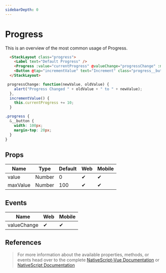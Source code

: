 ```yaml
---
sidebarDepth: 0
---
```

# Progress

This is an overview of the most common usage of Progress.

<DocExampleBox codeBox="https://codesandbox.io/s/zkm7o31o6x">

```html
  <StackLayout class="progress">
    <Label text="Default Progress" />
    <Progress :value="currentProgress" @valueChange="progressChange" :maxValue="maxValueProgress" />
    <Button @tap="incrementValue" text="Increment" class="progress__button" />
  </StackLayout>

```

```js
 progressChange: function(newValue, oldValue) {
    alert("Progress Changed " + oldValue + " to " + newValue);
  },
  incrementValue() {
    this.currentProgress += 10;
  }
```

```scss
.progress {
  &__button {
    width: 100px;
    margin-top: 20px;
  }
}
```

<ProgressDoc />
</DocExampleBox>

## Props

| Name     | Type   | Default | Web | Mobile |
| -------- | ------ | ------- | --- | ------ |
| value    | Number | 0       | ✔   | ✔      |
| maxValue | Number | 100     | ✔   | ✔      |

## Events

| Name        | Web | Mobile |
| ----------- | --- | ------ |
| valueChange | ✔   | ✔      |


## References

> For more information about the available properties, methods, or events head over to the complete [NativeScript-Vue Documentation](https://nativescript-vue.org/en/docs/elements/components/progress/)
> or [NativeScript Documentation](https://docs.nativescript.org/api-reference/classes/_ui_progress_.progress)
